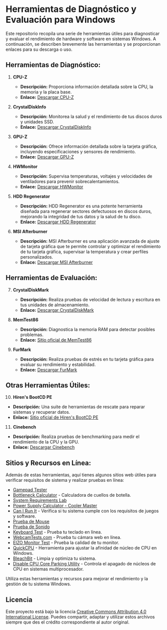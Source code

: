 # Herramientas de Diagnóstico y Evaluación para Windows

Este repositorio recopila una serie de herramientas útiles para diagnosticar y evaluar el rendimiento de hardware y software en sistemas Windows. A continuación, se describen brevemente las herramientas y se proporcionan enlaces para su descarga o uso.

## Herramientas de Diagnóstico:

1. **CPU-Z**
   - **Descripción:** Proporciona información detallada sobre la CPU, la memoria y la placa base.
   - **Enlace:** [Descargar CPU-Z](https://www.cpuid.com/softwares/cpu-z.html)

2. **CrystalDiskInfo**
   - **Descripción:** Monitorea la salud y el rendimiento de tus discos duros y unidades SSD.
   - **Enlace:** [Descargar CrystalDiskInfo](https://crystalmark.info/en/software/crystaldiskinfo/)

3. **GPU-Z**
   - **Descripción:** Ofrece información detallada sobre la tarjeta gráfica, incluyendo especificaciones y sensores de rendimiento.
   - **Enlace:** [Descargar GPU-Z](https://www.techpowerup.com/gpuz/)

4. **HWMonitor**
   - **Descripción:** Supervisa temperaturas, voltajes y velocidades de ventiladores para prevenir sobrecalentamientos.
   - **Enlace:** [Descargar HWMonitor](https://www.cpuid.com/softwares/hwmonitor.html)

5. **HDD Regenerator**
   - **Descripción:** HDD Regenerator es una potente herramienta diseñada para regenerar sectores defectuosos en discos duros, mejorando la integridad de tus datos y la salud de tu disco.
   - **Enlace:** [Descargar HDD Regenerator](http://www.dposoft.net/)

6. **MSI Afterburner**
   - **Descripción:** MSI Afterburner es una aplicación avanzada de ajuste de tarjeta gráfica que te permite controlar y optimizar el rendimiento de tu tarjeta gráfica, supervisar la temperatura y crear perfiles personalizados.
   - **Enlace:** [Descargar MSI Afterburner](https://www.msi.com/page/afterburner)

## Herramientas de Evaluación:

7. **CrystalDiskMark**
   - **Descripción:** Realiza pruebas de velocidad de lectura y escritura en tus unidades de almacenamiento.
   - **Enlace:** [Descargar CrystalDiskMark](https://crystalmark.info/en/software/crystaldiskmark/)

8. **MemTest86**
   - **Descripción:** Diagnostica la memoria RAM para detectar posibles problemas.
   - **Enlace:** [Sitio oficial de MemTest86](https://www.memtest86.com/)

9. **FurMark**
   - **Descripción:** Realiza pruebas de estrés en tu tarjeta gráfica para evaluar su rendimiento y estabilidad.
   - **Enlace:** [Descargar FurMark](https://www.geeks3d.com/furmark/)

## Otras Herramientas Útiles:

10. **Hiren's BootCD PE**
   - **Descripción:** Una suite de herramientas de rescate para reparar sistemas y recuperar datos.
   - **Enlace:** [Sitio oficial de Hiren's BootCD PE](https://www.hirensbootcd.org/)

11. **Cinebench**
   - **Descripción:** Realiza pruebas de benchmarking para medir el rendimiento de la CPU y la GPU.
   - **Enlace:** [Descargar Cinebench](https://www.maxon.net/en/cinebench)


  ## Sitios y Recursos en Línea:

Además de estas herramientas, aquí tienes algunos sitios web útiles para verificar requisitos de sistema y realizar pruebas en línea:

- [Gamepad Tester](https://hardwaretester.com/gamepad) 
- [Bottleneck Calculator](https://pc-builds.com/es/bottleneck-calculator/) - Calculadora de cuellos de botella.
- [System Requirements Lab](https://www.systemrequirementslab.com/cyri)
- [Power Supply Calculator - Cooler Master](https://www.coolermaster.com/power-supply-calculator/)
- [Can I Run It](https://technical.city/es/can-i-run-it) - Verifica si tu sistema cumple con los requisitos de juegos y software.
- [Prueba de Mouse](https://www.onlinemictest.com/es/prueba-de-mouse/)
- [Prueba de Sonido](https://www.onlinemictest.com/es/prueba-de-sonido/)
- [Keyboard Test](https://keyboard-test.space/es/) - Prueba tu teclado en línea.
- [WebcamTests.com](https://es.webcamtests.com/) - Prueba tu cámara web en línea.
- [EIZO Monitor Test](https://www.eizo.be/monitor-test/) - Prueba la calidad de tu monitor.
- [QuickCPU](https://coderbag.com/product/quickcpu) - Herramienta para ajustar la afinidad de núcleo de CPU en Windows.
- [BleachBit](https://www.bleachbit.org/) - Limpia y optimiza tu sistema.
- [Disable CPU Core Parking Utility](https://coderbag.com/product/quickcpu) - Controla el apagado de núcleos de CPU en sistemas multiprocesador.

Utiliza estas herramientas y recursos para mejorar el rendimiento y la gestión de tu sistema Windows.

## Licencia
Este proyecto está bajo la licencia [Creative Commons Attribution 4.0 International License](https://creativecommons.org/licenses/by/4.0/). Puedes compartir, adaptar y utilizar estos archivos siempre que des el crédito correspondiente al autor original.

